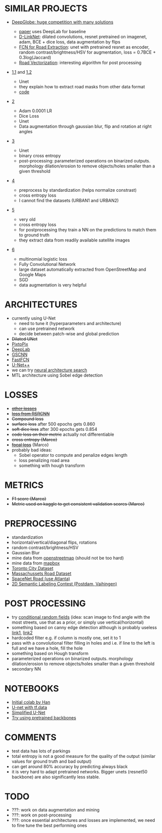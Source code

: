 # SIMILAR PROJECTS
- [DeepGlobe: huge competition with many solutions](http://deepglobe.org/leaderboard.html)
    - [paper](https://www.researchgate.net/publication/325215555_DeepGlobe_2018_A_Challenge_to_Parse_the_Earth_through_Satellite_Images) uses DeepLab for baseline
    - [D-LinkNet](http://openaccess.thecvf.com/content_cvpr_2018_workshops/papers/w4/Zhou_D-LinkNet_LinkNet_With_CVPR_2018_paper.pdf): dilated convolutions, resnet pretrained on imagenet, adam, BCE + dice loss, data augmentation by flips  
    - [FCN for Road Extraction](http://openaccess.thecvf.com/content_cvpr_2018_workshops/papers/w4/Buslaev_Fully_Convolutional_Network_CVPR_2018_paper.pdf): unet with pretrained resnet as encoder, random contrast/brightness/HSV for augmentation, loss = 0.7BCE + 0.3log(Jaccard)
    - [Road Vectorization](http://openaccess.thecvf.com/content_cvpr_2018_workshops/papers/w4/Filin_Road_Detection_With_CVPR_2018_paper.pdf): interesting algorithm for post processing

- [1.1](https://medium.com/the-downlinq/broad-area-satellite-imagery-semantic-segmentation-basiss-4a7ea2c8466f) and [1.2](https://medium.com/the-downlinq/creating-training-datasets-for-the-spacenet-road-detection-and-routing-challenge-6f970d413e2f)
    - Unet
    - they explain how to extract road masks from other data format
    - [code](https://github.com/CosmiQ/basiss)

- [2](https://blog.insightdatascience.com/deep-learning-for-disaster-recovery-45c8cd174d7a)
    - Adam 0.0001 LR
    - Dice Loss
    - Unet
    - Data augmentation through gaussian blur, flip and rotation at right angles

- [3](https://deepsense.ai/deep-learning-for-satellite-imagery-via-image-segmentation/)
    - Unet
    - binary cross entropy
    - post-processing: parameterized operations on binarized outputs. morphology dilation/erosion to remove objects/holes smaller than a given threshold

- [4](https://www.cs.toronto.edu/~vmnih/docs/noisy_maps.pdf)
    - preprocess by standardization (helps normalize constrast)
    - cross entropy loss
    - I cannot find the datasets (URBAN1 and URBAN2)

- [5](https://www.cs.toronto.edu/~hinton/absps/road_detection.pdf)
    - very old
    - cross entropy loss
    - for postprocessing they train a NN on the predictions to match them to ground truth
    - they extract data from readily available satellite images
    
- [6](https://ethz.ch/content/dam/ethz/special-interest/baug/igp/photogrammetry-remote-sensing-dam/documents/pdf/Papers/Learning%20Aerial%20Image.pdf)
    - multinomial logistic loss
    - Fully Convolutional Network
    - large dataset automatically extracted from OpenStreetMap and Google Maps
    - SGD
    - data augmentation is very helpful


# ARCHITECTURES
- currently using U-Net
    - need to tune it (hyperparameters and architecture)
    - can use pretrained network
    - decide between patch-wise and global prediction
- ~~Dilated UNet~~
- [PixtoPix](https://phillipi.github.io/pix2pix/)
- [DeepLab](https://github.com/bonlime/keras-deeplab-v3-plus)
- [GSCNN](https://github.com/ben-davidson-6/Gated-SCNN/blob/master/gscnn/model/model_definition.py)
- [FastFCN](https://github.com/wuhuikai/FastFCN)
- [U-Net++](https://github.com/MrGiovanni/UNetPlusPlus)
- we can try [neural architecture search](https://arxiv.org/pdf/2003.11883v1.pdf)
- MTL architecture using Sobel edge detection


# LOSSES

- [~~other losses~~](https://medium.com/@junma11/loss-functions-for-medical-image-segmentation-a-taxonomy-cefa5292eec0)
- [~~loss from RSRCNN~~](https://ieeexplore.ieee.org/stamp/stamp.jsp?tp=&arnumber=7876793)
- ~~Compound loss~~
- ~~surface loss~~ after 500 epochs gets 0.860
- ~~soft dice loss~~ after 300 epochs gets 0.854
- ~~code loss on their metric~~ actually not differentiable
- ~~cross entropy {Marco}~~
- [~~focal loss~~](https://towardsdatascience.com/neural-networks-intuitions-3-focal-loss-for-dense-object-detection-paper-explanation-61bc0205114e) {Marco}
- probably bad ideas:
    - Sobel operator to compute and penalize edges length
    - loss penalizing road area
    - something with hough transform


# METRICS
- ~~F1 score {Marco}~~
- ~~Metric used on kaggle to get consistent validation scores {Marco}~~


# PREPROCESSING
- standardization
- horizontal/vertical/diagonal flips, rotations
- random contrast/brightness/HSV
- Gaussian Blur
- mine data from [openstreetmap](https://help.openstreetmap.org/questions/44378/obtaining-unlabeled-road-data-layer) (should not be too hard)
- mine data from [mapbox](https://docs.mapbox.com/vector-tiles/reference/mapbox-streets-v8/)
- [Toronto City Dataset](http://www.cs.toronto.edu/~wenjie/papers/iccv17/wang_etal_iccv17.pdf)
- [Massachussets Road Dataset](https://www.cs.toronto.edu/~vmnih/data/)
- [SpaceNet Road (use Atlanta)](https://spacenetchallenge.github.io/datasets/spacenetRoads-summary.html)
- [2D Semantic Labeling Contest (Postdam, Vaihingen)](http://www2.isprs.org/commissions/comm3/wg4/2d-sem-label-potsdam.html)


# POST PROCESSING
- try [conditional random fields](https://github.com/lucasb-eyer/pydensecrf/blob/master/examples/Non%20RGB%20Example.ipynb)
 (idea: scan image to find angle with the most streets, use that as a prior, or simply use vertical/horizontal)
- something based on canny edge detection although is probably useless
[link1](https://towardsdatascience.com/canny-edge-detection-step-by-step-in-python-computer-vision-b49c3a2d8123), 
[link2](http://www.sci.utah.edu/~cscheid/spr05/imageprocessing/project4/)
- hardcoded filter e.g. if column is mostly one, set it to 1
- pass with a convolutional filter filling in holes and i.e. if line to the left is full and we have a hole, fill the hole
- something based on Hough transform
- parameterized operations on binarized outputs. morphology dilation/erosion to remove objects/holes smaller than a given threshold
- secondary NN


# NOTEBOOKS
- [Initial colab by Han](https://colab.research.google.com/drive/14Cs7Bs1DXQCTGUOj-cViJiKC47O_E2cA)
- [U-net with tf.data](https://drive.google.com/open?id=1EgznF_kmUdJmsT0qDfY2tKxLHOZrsMdi)
- [Simplified U-Net](https://drive.google.com/open?id=11Tx38SgUgQSCccHkl6tC7K13YFN7fd1b)
- [Try using pretrained backbones](https://colab.research.google.com/drive/1IruU8ALJoiqHP1FqDNqtt2EpxD8Vwgpe?usp=sharing)


# COMMENTS
- test data has lots of parkings
- total entropy is not a good measure for the quality of the output (similar values for ground truth and bad output)
- can get around 80% accuracy by predicting always black
- it is very hard to adapt pretrained networks. Bigger unets (resnet50 backbone) are also significantly less stable.

# TODO
- ???: work on data augmentation and mining
- ???: work on post-processing
- ???: once essential architectures and losses are implemented, we need to fine tune the best performing ones
